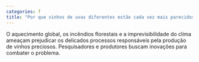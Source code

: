 ```yaml
---
categories: f
title: "Por que vinhos de uvas diferentes estão cada vez mais parecidos"
---
```

O aquecimento global, os incêndios florestais e a imprevisibilidade do clima ameaçam prejudicar os delicados processos responsáveis pela produção de vinhos preciosos. Pesquisadores e produtores buscam inovações para combater o problema.